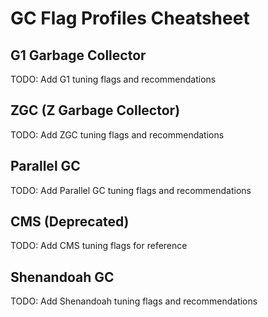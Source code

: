 # GC Flag Profiles Cheatsheet

## G1 Garbage Collector
TODO: Add G1 tuning flags and recommendations

## ZGC (Z Garbage Collector)  
TODO: Add ZGC tuning flags and recommendations

## Parallel GC
TODO: Add Parallel GC tuning flags and recommendations

## CMS (Deprecated)
TODO: Add CMS tuning flags for reference

## Shenandoah GC
TODO: Add Shenandoah tuning flags and recommendations
